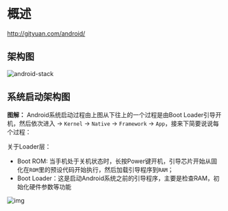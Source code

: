 # 概述

http://gityuan.com/android/



## 架构图

![android-stack](https://cdn.jsdelivr.net/gh/wp3355168/Typora-Picgo-Gitee/img/20210324215001.png)



## 系统启动架构图

**图解：** Android系统启动过程由上图从下往上的一个过程是由Boot Loader引导开机，然后依次进入 -> `Kernel` -> `Native` -> `Framework` -> `App`，接来下简要说说每个过程：

关于Loader层：

- Boot ROM: 当手机处于关机状态时，长按Power键开机，引导芯片开始从固化在`ROM`里的预设代码开始执行，然后加载引导程序到`RAM`；
- Boot Loader：这是启动Android系统之前的引导程序，主要是检查RAM，初始化硬件参数等功能



![img](https://cdn.jsdelivr.net/gh/wp3355168/Typora-Picgo-Gitee/img/20210404112826.jpg)

